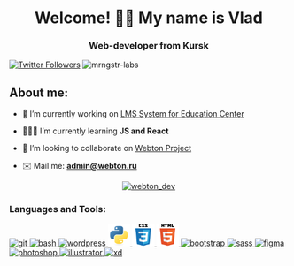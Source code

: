 <h1 align="center">Welcome! 👋🏻 My name is Vlad</h1>
<h3 align="center">Web-developer from Kursk</h3>

[![Twitter Followers](https://badgen.net/twitter/follow/mrngstr_labs)](https://twitter.com/mrngstr_labs) <img src="https://komarev.com/ghpvc/?username=mrngstr-labs&label=Profile%20views&color=16eb71&style=flat" alt="mrngstr-labs" />

## About me:

- 🏢 I’m currently working on [LMS System for Education Center](https://ldso.ru)

- 👨🏻‍🎓 I’m currently learning **JS and React**

- 🔎 I’m looking to collaborate on [Webton Project](https://webton.ru)

- ✉️ Mail me: **admin@webton.ru**


<p align="center"><a href="https://t.me/webton_dev" target="blank"><img src="https://img.shields.io/badge/Telegram-2CA5E0?style=for-the-badge&logo=telegram&logoColor=white" alt="webton_dev" /></a></p>

<h3 align="left">Languages and Tools:</h3>

<a href="https://git-scm.com/" target="_blank"> <img src="https://www.vectorlogo.zone/logos/git-scm/git-scm-icon.svg" alt="git" width="40" height="40"/> </a>
<a href="https://www.gnu.org/software/bash/" target="_blank"> <img src="https://upload.wikimedia.org/wikipedia/commons/thumb/4/4b/Bash_Logo_Colored.svg/512px-Bash_Logo_Colored.svg.png" alt="bash" width="40" height="40"/> </a>
<a href="https://wordpress.org/" target="_blank"> <img src="https://cdn.worldvectorlogo.com/logos/wordpress-blue.svg" alt="wordpress" width="40" height="40"/> </a> 
<a href="https://www.python.org" target="_blank"> <img src="https://raw.githubusercontent.com/devicons/devicon/master/icons/python/python-original.svg" alt="python" width="40" height="40"/> </a> 
<a href="https://www.w3schools.com/css/" target="_blank"> <img src="https://raw.githubusercontent.com/devicons/devicon/master/icons/css3/css3-original-wordmark.svg" alt="css3" width="40" height="40"/> </a> 
<a href="https://www.w3.org/html/" target="_blank"> <img src="https://raw.githubusercontent.com/devicons/devicon/master/icons/html5/html5-original-wordmark.svg" alt="html5" width="40" height="40"/> </a> 
<a href="https://getbootstrap.com" target="_blank"> <img src="https://cdn.worldvectorlogo.com/logos/bootstrap-5-1.svg" alt="bootstrap" width="40" height="40"/> </a> 
<a href="https://sass-lang.com" target="_blank"> <img src="https://upload.wikimedia.org/wikipedia/commons/thumb/9/96/Sass_Logo_Color.svg/512px-Sass_Logo_Color.svg.png" alt="sass" width="40" height="40"/> </a> 
<a href="https://www.figma.com/" target="_blank"> <img src="https://www.vectorlogo.zone/logos/figma/figma-icon.svg" alt="figma" width="40" height="40"/> </a> 
<a href="https://www.photoshop.com/en" target="_blank"> <img src="https://upload.wikimedia.org/wikipedia/commons/thumb/a/af/Adobe_Photoshop_CC_icon.svg/512px-Adobe_Photoshop_CC_icon.svg.png" alt="photoshop" width="40" height="40"/> </a> 
<a href="https://www.adobe.com/in/products/illustrator.html" target="_blank"> <img src="https://upload.wikimedia.org/wikipedia/commons/thumb/f/fb/Adobe_Illustrator_CC_icon.svg/512px-Adobe_Illustrator_CC_icon.svg.png" alt="illustrator" width="40" height="40"/> </a> 
<a href="https://www.adobe.com/products/xd.html" target="_blank"> <img src="https://seeklogo.com//images/A/adobe-xd-logo-39468DE5D4-seeklogo.com.png" alt="xd" width="40" height="40"/> </a> </p>

<!---
mrngstr-labs/mrngstr-labs is a ✨ special ✨ repository because its `README.md` (this file) appears on your GitHub profile.
You can click the Preview link to take a look at your changes.
--->
